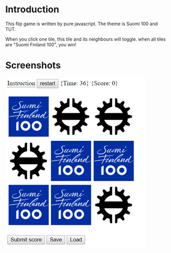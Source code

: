 # Introduction
This flip game is written by pure javascript. The theme is Suomi 100 and TUT.

When you click one tile, this tile and its neighbours will toggle. when all tiles are "Suomi Finland 100", you win!

# Screenshots
![suomi100](https://github.com/lebseu/suomi100-flip-game/blob/master/suomi100.PNG)
